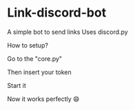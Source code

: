 # Link-discord-bot
A simple bot to send links
Uses discord.py

How to setup?

Go to the "core.py"

Then insert your token

Start it

Now it works perfectly 😄
